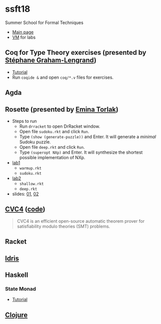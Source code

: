 # ssft18
Summer School for Formal Techniques
- [Main page](http://fm.csl.sri.com/SSFT18/)
- [VM](http://fm.csl.sri.com/SSFT18/ssft18-vm.ova) for labs

## Coq for Type Theory exercises (presented by [Stéphane Graham-Lengrand](http://www.lix.polytechnique.fr/~lengrand/))
- [Tutorial](http://www.lix.polytechnique.fr/~lengrand/SSFT2018/)
- Run `coqide &` and open `coq/*.v` files for exercises. 

## Agda

## Rosette (presented by [Emina Torlak](https://homes.cs.washington.edu/~emina/index.html))
- Steps to run
  - Run `drracket` to open DrRacket window.
  - Open file `sudoku.rkt` and click `Run`.
  - Type `(show (generate-puzzle))` and Enter. It will generate a *minimal* Sudoku puzzle.
  - Open file `deep.rkt` and click `Run`.
  - Type `(superopt NXp)` and Enter. It will synthesize the shortest possible implementation of NXp.
- [lab1](http://htmlpreview.github.io/?https://github.com/taxic/ssft18/blob/master/rosette/lab1.html)
  - `warmup.rkt`
  - `sudoku.rkt`
- [lab2](http://htmlpreview.github.io/?https://github.com/taxic/ssft18/blob/master/rosette/lab2.html)
  - `shallow.rkt`
  - `deep.rkt`
- slides: [01](rosette/ssft18L01.pdf), [02](rosette/ssft18L02.pdf)

## [CVC4](http://cvc4.cs.stanford.edu/web/) ([code](https://github.com/CVC4/CVC4))
> CVC4 is an efficient open-source automatic theorem prover for satisfiability modulo theories (SMT) problems.

## Racket

## [Idris](https://www.idris-lang.org/)

## Haskell
### State Monad
- [Tutorial](https://wiki.haskell.org/State_Monad)

## [Clojure](https://clojure.org/)
